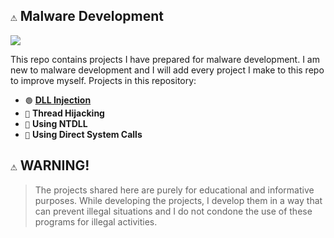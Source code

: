 ## `⚠️` Malware Development 

<img src="https://github.com/x1nerama/maldev/blob/main/gif/video.gif?raw=true">

This repo contains projects I have prepared for malware development. I am new to malware development and I will add every project I make to this repo to improve myself. Projects in this repository:

- `🟢` [**DLL Injection**](https://github.com/x1nerama/maldev/tree/main/Process%20Injection/DLL%20Injection)
- `🛑` **Thread Hijacking**
- `🛑` **Using NTDLL**
- `🛑` **Using Direct System Calls**

## `⚠️` WARNING!
> The projects shared here are purely for educational and informative purposes. While developing the projects, I develop them in a way that can prevent illegal situations and I do not condone the use of these programs for illegal activities.
